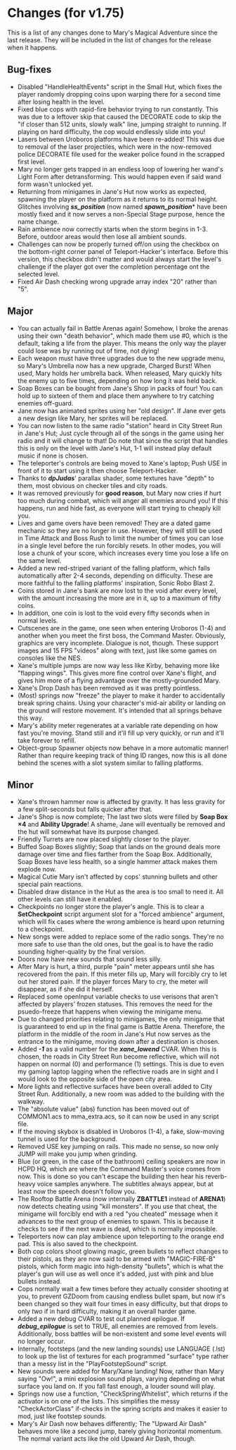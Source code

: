 # Changes (for v1.75)
This is a list of any changes done to Mary's Magical Adventure since the last release. They will be included in the list of changes for the release when it happens.
## Bug-fixes
* Disabled "HandleHealthEvents" script in the Small Hut, which fixes the player randomly dropping coins upon warping there for a second time after losing health in the level.
* Fixed blue cops with rapid-fire behavior trying to run constantly. This was due to a leftover skip that caused the DECORATE code to skip the "if closer than 512 units, slowly walk" line, jumping straight to running. If playing on hard difficulty, the cop would endlessly slide into you!
* Lasers between Uroboros platforms have been re-added! This was due to removal of the laser projectiles, which were in the now-removed police DECORATE file used for the weaker police found in the scrapped first level.
* Mary no longer gets trapped in an endless loop of lowering her wand's Light Form after detransforming. This would happen even if said wand form wasn't unlocked yet.
* Returning from minigames in Jane's Hut now works as expected, spawning the player on the platform as it returns to its normal height. Glitches involving ***ss_position*** (now named ***spawn_position**** have been mostly fixed and it now serves a non-Special Stage purpose, hence the name change.
* Rain ambience now correctly starts when the storm begins in 1-3. Before, outdoor areas would then lose all ambient sounds.
* Challenges can now be properly turned off/on using the checkbox on the bottom-right corner panel of Teleport-Hacker's interface. Before this version, this checkbox didn't matter and would always start the level's challenge if the player got over the completion percentage ont the selected level. 
* Fixed Air Dash checking wrong upgrade array index "20" rather than "5".
## Major
* You can actually fail in Battle Arenas again! Somehow, I broke the arenas using their own "death behavior", which made them use #0, which is the default, taking a life from the player. This means the only way the player could lose was by running out of time, not dying!
* Each weapon must have three upgrades due to the new upgrade menu, so Mary's Umbrella now has a new upgrade, Charged Burst! When used, Mary holds her umbrella back. When released, Mary quickly hits the enemy up to five times, depending on how long it was held back.
* Soap Boxes can be bought from Jane's Shop in packs of four! You can hold up to sixteen of them and place them anywhere to try catching enemies off-guard.
* Jane now has animated sprites using her "old design". If Jane ever gets a new design like Mary, her sprites will be replaced.
* You can now listen to the same radio "station" heard in City Street Run in Jane's Hut; Just cycle through all of the songs in the game using her radio and it will change to that! Do note that since the script that handles this is only on the level with Jane's Hut, 1-1 will instead play default music if none is chosen.
* The teleporter's controls are being moved to Xane's laptop; Push USE in front of it to start using it then choose Teleport-Hacker.
* Thanks to ***dpJudas***' parallax shader, some textures have "depth" to them, most obvious on checker tiles and city roads.
* It was removed previously for **good reason**, but Mary now cries if hurt too much during combat, which will anger all enemies around you! If this happens, run and hide fast, as everyone will start trying to cheaply kill you.
* Lives and game overs have been removed! They are a dated game mechanic so they are no longer in use. However, they will stilll be used in Time Attack and Boss Rush to limit the number of times you can lose in a single level before the run forcibly resets. In other modes, you will lose a chunk of your score, which increases every time you lose a life on the same level.
* Added a new red-striped variant of the falling platform, which falls automatically after 2-4 seconds, depending on difficulty. These are more faithful to the falling platforms' inspiration, Sonic Robo Blast 2.
* Coins stored in Jane's bank are now lost to the void after every level, with the amount increasing the more are in it, up to a maximum of fifty coins.
* In addition, one coin is lost to the void every fifty seconds when in normal levels.
* Cutscenes are in the game, one seen when entering Uroboros (1-4) and another when you meet the first boss, the Command Master. Obviously, graphics are very incomplete. Dialogue is not, though. These support images and 15 FPS "videos" along with text, just like some games on consoles like the NES.
* Xane's multiple jumps are now way less like Kirby, behaving more like "flapping wings". This gives more fine control over Xane's flight, and gives him more of a flying advantage over the mostly-grounded Mary.
* Xane's Drop Dash has been removed as it was pretty pointless.
* (Most) springs now "freeze" the player to make it harder to accidentally break spring chains. Using your character's mid-air ability or landing on the ground will restore movement. It's intended that all springs behave this way.
* Mary's ability meter regenerates at a variable rate depending on how fast you're moving. Stand still and it'll fill up very quickly, or run and it'll take forever to refill.
* Object-group Spawner objects now behave in a more automatic manner! Rather than require keeping track of thing ID ranges, now this is all done behind the scenes with a slot system similar to falling platforms.
## Minor
* Xane's thrown hammer now is affected by gravity. It has less gravity for a few split-seconds but falls quicker after that.
* Jane's Shop is now complete; The last two slots were filled by **Soap Box ×4** and **Ability Upgrade**! A shame, Jane will eventually be removed and the hut will somewhat have its purpose changed.
* Friendly Turrets are now placed slightly closer to the player.
* Buffed Soap Boxes slightly; Soap that lands on the ground deals more damage over time and flies farther from the Soap Box. Additionally, Soap Boxes have less health, so a single hammer attack makes them explode now.
* Magical Cutie Mary isn't affected by cops' stunning bullets and other special pain reactions.
* Disabled draw distance in the Hut as the area is too small to need it. All other levels can still have it enabled.
* Checkpoints no longer store the player's angle. This is to clear a **SetCheckpoint** script argument slot for a "forced ambience" argument, which will fix cases where the wrong ambience is heard upon returning to a checkpoint.
* New songs were added to replace some of the radio songs. They're no more safe to use than the old ones, but the goal is to have the radio sounding higher-quality by the final version.
* Doors now have new sounds that sound less silly.
* After Mary is hurt, a third, purple "pain" meter appears until she has recovered from the pain. If this meter fills up, Mary will forcibly cry to let out her stored pain. If the player forces Mary to cry, the meter will disappear, as if she did it herself.
* Replaced some openInput variable checks to use verisons that aren't affected by players' frozen statuses. This removes the need for the psuedo-freeze that happens when viewing the minigame menu.
* Due to changed priorities relating to minigames, the only minigame that is guaranteed to end up in the final game is Battle Arena. Therefore, the platform in the middle of the room in Jane's Hut now serves as the entrance to the minigame, moving down after a destination is chosen.
* Added ***-1*** as a valid number for the ***xane_lowend*** CVAR. When this is chosen, the roads in City Street Run become reflective, which will not happen on normal (0) and performance (1) settings. This is due to even my gaming laptop lagging when the reflective roads are in sight and I would look to the opposite side of the open city area.
* More lights and reflective surfaces have been overall added to City Street Run. Additionally, a new room was added to the building with the walkway.
* The "absolute value" (abs) function has been moved out of COMMON1.acs to mma_extra.acs, so it can now be used in any script file.
* If the moving skybox is disabled in Uroboros (1-4), a fake, slow-moving tunnel is used for the background.
* Removed USE key jumping on rails. This made no sense, so now only JUMP will make you jump when grinding.
* Blue (or green, in the case of the bathroom) ceiling speakers are now in HCPD HQ, which are where the Command Master's voice comes from now. This is done so you can't escape the building then hear his reverb-heavy voice samples anywhere. The subtitles always appear, but at least now the speech doesn't follow you.
* The Rooftop Battle Arena (now internally **ZBATTLE1** instead of **ARENA1**) now detects cheating using "kill monsters". If you use that cheat, the minigame will forcibly end with a red "you cheated" message when it advances to the next group of enemies to spawn. This is because it checks to see if the next wave is dead, which is normally impossible.
* Teleporters now can play ambience upon teleporting to the orange end pad. This is also saved to the checkpoint.
* Both cop colors shoot glowing magic, green bullets to reflect changes to their pistols, as they are now said to be armed with "MAGIC-FIRE-B" pistols, which form magic into high-density "bullets", which is what the player's gun will use as well once it's added, just with pink and blue bullets instead.
* Cops normally wait a few times before they actually consider shooting at you, to prevent GZDoom from causing endless bullet spam, but now it's been changed so they wait four times in easy difficulty, but that drops to only *two* if in hard difficulty, making it an overall harder game.
* Added a new debug CVAR to test out planned epilogue. If ***debug_epilogue*** is set to TRUE, all enemies are removed from levels. Additionally, boss battles will be non-existent and some level events will no longer occur. 
* Internally, footsteps (and the new landing sounds) use LANGUAGE (.lst) to look up the list of textures for each programmed "surface" type rather than a messy list in the "PlayFootstepSound" script.
* New sounds were added for Mary/Xane landing! Now, rather than Mary saying "Ow!", a mini explosion sound plays, varying depending on what surface you land on. If you fall fast enough, a louder sound will play.
* Springs now use a function, "CheckSpringWhitelist", which returns if the activator is on one of the lists. This simplifies the messy "CheckActorClass" if-checks in the spring scripts and makes it easier to mod, just like footstep sounds.
* Mary's Air Dash now behaves differently; The "Upward Air Dash" behaves more like a second jump, barely giving horizontal momentum. The normal variant acts like the old Upward Air Dash, though.
